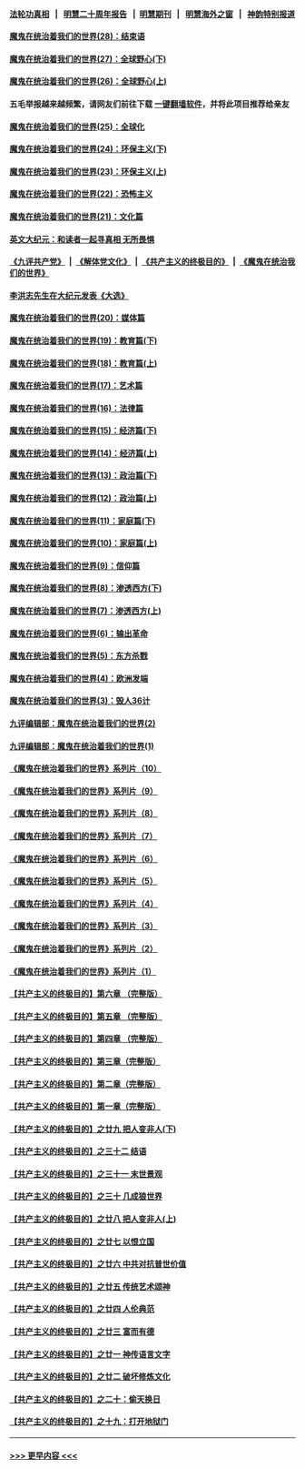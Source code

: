 #### [法轮功真相](https://github.com/gfw-breaker/truth/blob/master/README.md?t=0) &nbsp;&nbsp;|&nbsp;&nbsp; [明慧二十周年报告](https://github.com/gfw-breaker/mh-reports/blob/master/README.md?t=0) &nbsp;&nbsp;|&nbsp;&nbsp;[明慧期刊](https://github.com/gfw-breaker/mh-qikan) &nbsp;&nbsp;|&nbsp;&nbsp; [明慧海外之窗](https://github.com/gfw-breaker/mh-news/blob/master/README.md?t=0) &nbsp;&nbsp;|&nbsp;&nbsp; [神韵特别报道](https://github.com/gfw-breaker/mh-news/blob/master/shenyun.md?t=0)
#### [魔鬼在统治着我们的世界(28)：结束语](../pages/nsc422/n10936246.md?t=06180551) 
#### [魔鬼在统治着我们的世界(27)：全球野心(下)](../pages/nsc422/n10928319.md?t=06180551) 
#### [魔鬼在统治着我们的世界(26)：全球野心(上)](../pages/nsc422/n10900318.md?t=06180551) 
#### 五毛举报越来越频繁，请网友们前往下载 [一键翻墙软件](https://github.com/gfw-breaker/ssr-accounts)，并将此项目推荐给亲友
#### [魔鬼在统治着我们的世界(25)：全球化](../pages/nsc422/n10788205.md?t=06180551) 
#### [魔鬼在统治着我们的世界(24)：环保主义(下)](../pages/nsc422/n10695307.md?t=06180551) 
#### [魔鬼在统治着我们的世界(23)：环保主义(上)](../pages/nsc422/n10688613.md?t=06180551) 
#### [魔鬼在统治着我们的世界(22)：恐怖主义](../pages/nsc422/n10614727.md?t=06180551) 
#### [魔鬼在统治着我们的世界(21)：文化篇](../pages/nsc422/n10597706.md?t=06180551) 
#### [英文大纪元：和读者一起寻真相 无所畏惧](../pages/nsc422/n12542027.md?t=06180551) 
#### [《九评共产党》](https://github.com/begood0513/9ping.md/blob/master/README.md) &nbsp;|&nbsp; [《解体党文化》](../../../../jtdwh.md/blob/master/README.md)  &nbsp;|&nbsp; [《共产主义的终极目的》](../../../../gczydzjmd.md/blob/master/README.md) &nbsp;|&nbsp; [《魔鬼在统治我们的世界》](../../../../mgztzwmdsj.md/blob/master/README.md) 
#### [李洪志先生在大纪元发表《大选》](../pages/nsc422/n12534746.md?t=06180551) 
#### [魔鬼在统治着我们的世界(20)：媒体篇](../pages/nsc422/n10586579.md?t=06180551) 
#### [魔鬼在统治着我们的世界(19)：教育篇(下)](../pages/nsc422/n10564808.md?t=06180551) 
#### [魔鬼在统治着我们的世界(18)：教育篇(上)](../pages/nsc422/n10526970.md?t=06180551) 
#### [魔鬼在统治着我们的世界(17)：艺术篇](../pages/nsc422/n10499093.md?t=06180551) 
#### [魔鬼在统治着我们的世界(16)：法律篇](../pages/nsc422/n10485969.md?t=06180551) 
#### [魔鬼在统治着我们的世界(15)：经济篇(下)](../pages/nsc422/n10469975.md?t=06180551) 
#### [魔鬼在统治着我们的世界(14)：经济篇(上)](../pages/nsc422/n10457370.md?t=06180551) 
#### [魔鬼在统治着我们的世界(13)：政治篇(下)](../pages/nsc422/n10448270.md?t=06180551) 
#### [魔鬼在统治着我们的世界(12)：政治篇(上)](../pages/nsc422/n10444576.md?t=06180551) 
#### [魔鬼在统治着我们的世界(11)：家庭篇(下)](../pages/nsc422/n10440961.md?t=06180551) 
#### [魔鬼在统治着我们的世界(10)：家庭篇(上)](../pages/nsc422/n10435448.md?t=06180551) 
#### [魔鬼在统治着我们的世界(9)：信仰篇](../pages/nsc422/n10432159.md?t=06180551) 
#### [魔鬼在统治着我们的世界(8)：渗透西方(下)](../pages/nsc422/n10429603.md?t=06180551) 
#### [魔鬼在统治着我们的世界(7)：渗透西方(上)](../pages/nsc422/n10426013.md?t=06180551) 
#### [魔鬼在统治着我们的世界(6)：输出革命](../pages/nsc422/n10421536.md?t=06180551) 
#### [魔鬼在统治着我们的世界(5)：东方杀戮](../pages/nsc422/n10417707.md?t=06180551) 
#### [魔鬼在统治着我们的世界(4)：欧洲发端](../pages/nsc422/n10414890.md?t=06180551) 
#### [魔鬼在统治着我们的世界(3)：毁人36计](../pages/nsc422/n10411583.md?t=06180551) 
#### [九评编辑部：魔鬼在统治着我们的世界(2)](../pages/nsc422/n10410036.md?t=06180551) 
#### [九评编辑部：魔鬼在统治着我们的世界(1)](../pages/nsc422/n10406825.md?t=06180551) 
#### [《魔鬼在统治着我们的世界》系列片（10）](../pages/nsc422/n12292670.md?t=06180551) 
#### [《魔鬼在统治着我们的世界》系列片（9）](../pages/nsc422/n12290859.md?t=06180551) 
#### [《魔鬼在统治着我们的世界》系列片（8）](../pages/nsc422/n12287445.md?t=06180551) 
#### [《魔鬼在统治着我们的世界》系列片（7）](../pages/nsc422/n12283425.md?t=06180551) 
#### [《魔鬼在统治着我们的世界》系列片（6）](../pages/nsc422/n12282314.md?t=06180551) 
#### [《魔鬼在统治着我们的世界》系列片（5）](../pages/nsc422/n12281419.md?t=06180551) 
#### [《魔鬼在统治着我们的世界》系列片（4）](../pages/nsc422/n12274024.md?t=06180551) 
#### [《魔鬼在统治着我们的世界》系列片（3）](../pages/nsc422/n12271322.md?t=06180551) 
#### [《魔鬼在统治着我们的世界》系列片（2）](../pages/nsc422/n12269049.md?t=06180551) 
#### [《魔鬼在统治着我们的世界》系列片（1）](../pages/nsc422/n12267575.md?t=06180551) 
#### [【共产主义的终极目的】第六章 （完整版）](../pages/nsc422/n11428913.md?t=06180551) 
#### [【共产主义的终极目的】第五章 （完整版）](../pages/nsc422/n11428912.md?t=06180551) 
#### [【共产主义的终极目的】第四章 （完整版）](../pages/nsc422/n11428907.md?t=06180551) 
#### [【共产主义的终极目的】第三章（完整版）](../pages/nsc422/n11428848.md?t=06180551) 
#### [【共产主义的终极目的】第二章（完整版）](../pages/nsc422/n11428831.md?t=06180551) 
#### [【共产主义的终极目的】第一章（完整版）](../pages/nsc422/n11417651.md?t=06180551) 
#### [【共产主义的终极目的】之廿九 把人变非人(下)](../pages/nsc422/n11344140.md?t=06180551) 
#### [【共产主义的终极目的】之三十二 结语](../pages/nsc422/n11360535.md?t=06180551) 
#### [【共产主义的终极目的】之三十一 末世景观](../pages/nsc422/n11351129.md?t=06180551) 
#### [【共产主义的终极目的】之三十 几成狼世界](../pages/nsc422/n11348280.md?t=06180551) 
#### [【共产主义的终极目的】之廿八 把人变非人(上)](../pages/nsc422/n11340492.md?t=06180551) 
#### [【共产主义的终极目的】之廿七 以恨立国](../pages/nsc422/n11336944.md?t=06180551) 
#### [【共产主义的终极目的】之廿六 中共对抗普世价值](../pages/nsc422/n11324785.md?t=06180551) 
#### [【共产主义的终极目的】之廿五 传统艺术颂神](../pages/nsc422/n11296396.md?t=06180551) 
#### [【共产主义的终极目的】之廿四 人伦典范](../pages/nsc422/n11296397.md?t=06180551) 
#### [【共产主义的终极目的】之廿三 富而有德](../pages/nsc422/n11283598.md?t=06180551) 
#### [【共产主义的终极目的】之廿一 神传语言文字](../pages/nsc422/n11263265.md?t=06180551) 
#### [【共产主义的终极目的】之廿二 破坏修炼文化](../pages/nsc422/n11245728.md?t=06180551) 
#### [【共产主义的终极目的】之二十：偷天换日](../pages/nsc422/n11238846.md?t=06180551) 
#### [【共产主义的终极目的】之十九：打开地狱门](../pages/nsc422/n11206376.md?t=06180551) 

----
#### [ >>> 更早内容 <<< ](../indexes/nsc422-earlier.md)
